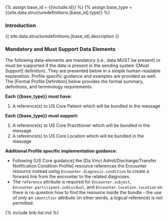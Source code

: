 
{% assign base_id = {{include.id}} %}
{% assign base_type = {{site.data.structuredefinitions.[base_id].type}} %}

### Introduction

{{ site.data.structuredefinitions.[base_id].description }}

### Mandatory and Must Support Data Elements

The following data-elements are mandatory (i.e., data MUST be present) or must be supported if the data is present in the sending system ([Must Support] definition). They are presented below in a simple human-readable explanation.  Profile specific guidance and examples are provided as well.  The [Formal Profile Definition] below provides the  formal summary, definitions, and  terminology requirements.

**Each {{base_type}} must have:**

1. A reference(s) to US Core Patient which will be bundled in the message

**Each {{base_type}} must support:**

1. A reference(s) to US Core Practitioner which will be bundled in the message
1. A reference(s) to US Core Location which will be bundled in the message

**Additional Profile specific implementation guidance:**

- Following [US Core guidance] the [Da Vinci Admit/Discharge/Transfer Notification Condition Profile] resource references the Encounter resource instead using `Encounter.diagnosis.condition` to create a forward link from the encounter to the related diagnoses.
- The `reference` attribute is required for `Encounter.subject`, `Encounter.participant.individual`, and `Encounter.location.location` so there is no question how to find the resource inside the bundle - the use of *only* an `identifier` attribute (in other words, a logical reference) is not permitted.

<!-- {% raw %} ### Examples

{% include examples-note.md %}

- [{{base_type}} Example]({{base_type}}-{{base_id}}-01.html) {% endraw %} -->

{% include link-list.md %}
